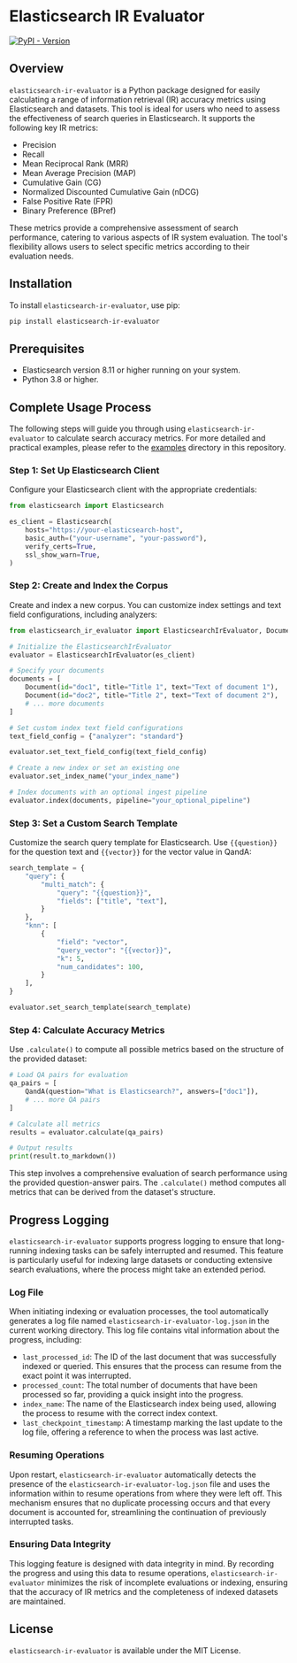 # Elasticsearch IR Evaluator

[![PyPI - Version](https://img.shields.io/pypi/v/elasticsearch-ir-evaluator?color=blue)](https://pypi.org/project/elasticsearch-ir-evaluator/)

## Overview

`elasticsearch-ir-evaluator` is a Python package designed for easily calculating a range of information retrieval (IR) accuracy metrics using Elasticsearch and datasets. This tool is ideal for users who need to assess the effectiveness of search queries in Elasticsearch. It supports the following key IR metrics:

- Precision
- Recall
- Mean Reciprocal Rank (MRR)
- Mean Average Precision (MAP)
- Cumulative Gain (CG)
- Normalized Discounted Cumulative Gain (nDCG)
- False Positive Rate (FPR)
- Binary Preference (BPref)

These metrics provide a comprehensive assessment of search performance, catering to various aspects of IR system evaluation. The tool's flexibility allows users to select specific metrics according to their evaluation needs.

## Installation

To install `elasticsearch-ir-evaluator`, use pip:

```bash
pip install elasticsearch-ir-evaluator
```

## Prerequisites

- Elasticsearch version 8.11 or higher running on your system.
- Python 3.8 or higher.

## Complete Usage Process

The following steps will guide you through using `elasticsearch-ir-evaluator` to calculate search accuracy metrics.
For more detailed and practical examples, please refer to the [examples](https://github.com/hinatades/elasticsearch-ir-evaluator/tree/main/examples) directory in this repository.

### Step 1: Set Up Elasticsearch Client

Configure your Elasticsearch client with the appropriate credentials:

```python
from elasticsearch import Elasticsearch

es_client = Elasticsearch(
    hosts="https://your-elasticsearch-host",
    basic_auth=("your-username", "your-password"),
    verify_certs=True,
    ssl_show_warn=True,
)
```

### Step 2: Create and Index the Corpus

Create and index a new corpus. You can customize index settings and text field configurations, including analyzers:

```python
from elasticsearch_ir_evaluator import ElasticsearchIrEvaluator, Document

# Initialize the ElasticsearchIrEvaluator
evaluator = ElasticsearchIrEvaluator(es_client)

# Specify your documents
documents = [
    Document(id="doc1", title="Title 1", text="Text of document 1"),
    Document(id="doc2", title="Title 2", text="Text of document 2"),
    # ... more documents
]

# Set custom index text field configurations
text_field_config = {"analyzer": "standard"}

evaluator.set_text_field_config(text_field_config)

# Create a new index or set an existing one
evaluator.set_index_name("your_index_name")

# Index documents with an optional ingest pipeline
evaluator.index(documents, pipeline="your_optional_pipeline")
```

### Step 3: Set a Custom Search Template

Customize the search query template for Elasticsearch. Use `{{question}}` for the question text and `{{vector}}` for the vector value in QandA:

```python
search_template = {
    "query": {
        "multi_match": {
            "query": "{{question}}",
            "fields": ["title", "text"],
        }
    },
    "knn": [
        {
            "field": "vector",
            "query_vector": "{{vector}}",
            "k": 5,
            "num_candidates": 100,
        }
    ],
}

evaluator.set_search_template(search_template)
```

### Step 4: Calculate Accuracy Metrics

Use `.calculate()` to compute all possible metrics based on the structure of the provided dataset:

```python
# Load QA pairs for evaluation
qa_pairs = [
    QandA(question="What is Elasticsearch?", answers=["doc1"]),
    # ... more QA pairs
]

# Calculate all metrics
results = evaluator.calculate(qa_pairs)

# Output results
print(result.to_markdown())
```

This step involves a comprehensive evaluation of search performance using the provided question-answer pairs. The `.calculate()` method computes all metrics that can be derived from the dataset's structure.

## Progress Logging

`elasticsearch-ir-evaluator` supports progress logging to ensure that long-running indexing tasks can be safely interrupted and resumed. This feature is particularly useful for indexing large datasets or conducting extensive search evaluations, where the process might take an extended period.

### Log File

When initiating indexing or evaluation processes, the tool automatically generates a log file named `elasticsearch-ir-evaluator-log.json` in the current working directory. This log file contains vital information about the progress, including:

- `last_processed_id`: The ID of the last document that was successfully indexed or queried. This ensures that the process can resume from the exact point it was interrupted.
- `processed_count`: The total number of documents that have been processed so far, providing a quick insight into the progress.
- `index_name`: The name of the Elasticsearch index being used, allowing the process to resume with the correct index context.
- `last_checkpoint_timestamp`: A timestamp marking the last update to the log file, offering a reference to when the process was last active.

### Resuming Operations

Upon restart, `elasticsearch-ir-evaluator` automatically detects the presence of the `elasticsearch-ir-evaluator-log.json` file and uses the information within to resume operations from where they were left off. This mechanism ensures that no duplicate processing occurs and that every document is accounted for, streamlining the continuation of previously interrupted tasks.

### Ensuring Data Integrity

This logging feature is designed with data integrity in mind. By recording the progress and using this data to resume operations, `elasticsearch-ir-evaluator` minimizes the risk of incomplete evaluations or indexing, ensuring that the accuracy of IR metrics and the completeness of indexed datasets are maintained.

## License

`elasticsearch-ir-evaluator` is available under the MIT License.
